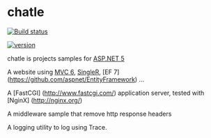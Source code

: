 chatle
======
[![Build status](https://ci.appveyor.com/api/projects/status/4q8ib00p44p1n6wv/branch/master?svg=true)](https://ci.appveyor.com/project/aguacongas/chatle/branch/master)

[![version](https://img.shields.io/badge/myget-v1.0.0--beta2-yellow.svg?style=flat)](https://www.myget.org/F/chatle/)

chatle is projects samples for 
[ASP.NET 5](https://github.com/aspnet/home)

A website using [MVC 6](https://github.com/aspnet/mvc), [SingleR](https://github.com/aspnet/signalR-Server), [EF 7] (https://github.com/aspnet/EntityFramework) ...

A [FastCGI] (http://www.fastcgi.com/) application server, tested with [NginX] (http://nginx.org/)

A middleware sample that remove http response headers

A logging utility to log using Trace.

